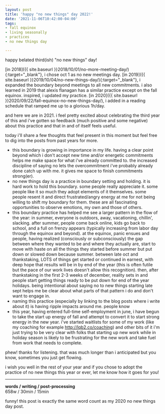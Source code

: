 ```yaml
---
layout: post
title: 'happy "no new things" day 2022!'
date: '2021-11-06T10:42:00-04:00'
tags:
- fall equinox
- living seasonally
- practices
- no new things day

--- 
```





happy belated third(ish) "no new things" day! 

[in 2018]({{ site.baseurl }}2018/10/01/no-more-meeting-day/){:target="_blank"}, i chose oct 1 as no new meetings day. [in 2019]({{ site.baseurl }}2019/10/04/no-new-things-day/){:target="_blank"}, i expanded the boundary beyond meetings to all new commitments. i also learned in 2019 that alexis flanagan has a similar practice except on the fall equinox. inspired, i updated my practice. [in 2020]({{ site.baseurl }}2020/09/22/fall-equinox-no-new-things-day/), i added in a reading schedule that ramped me up to a glorious 1h/day. 

and here we are in 2021. i feel pretty excited about celebrating the third year of this and i've gotten so feedback (much positive and some negative) about this practice and that in and of itself feels useful. 

today i'll share a few thoughts that feel present in this moment but feel free to dig into the posts from past years for more. 

* this boundary is growing in importance in my life. having a clear point beyond which i don't accept new time and/or energetic commitments helps me make space for what i've already committed to. the increased discipline of saying no lets the overcommitment i've probably already done catch up with me. it gives me space to finish commitments strong(er). 
* no new things day is a practice in boundary setting and holding. it is hard work to hold this boundary. some people really appreciate it. some people like it so much they adopt elements of it themselves. some people resent it and direct frustrated/angry energy at me for not being willing to shift my boundary for them. these are all fascinating opportunities to observe emotions, my own and those of others.
* this boundary practice has helped me see a larger pattern in the flow of the year: in summer, everyone is outdoors, away, vacationing, chillin', slacking. after summer, people come back online, kids go back to school, and a full on frenzy appears (typically increasing from labor day through the equinox and beyond). at the equinox, panic ensues and people, having realized (consciously or subconsciously) the gap between where they wanted to be and where they actually are, start to move with haste on all the things they started before summer but put down or slowed down because summer. between late oct and thankstaking, LOTS of things get started or continued in earnest, with deep hope that results will be in by end of the year (this is often futile but the pace of our work lives doesn't allow this recognition). then, after thankstaking in the first 2-3 weeks of december, reality sets in and people start getting things ready to be put down for end of the year holidays. being intentional about saying no to new things starting late sept helps me be clear about what parts of that pattern i do and don't want to engage in. 
* naming this practice (especially by linking to the blog posts where i write about it) is having ripple impacts around me. people know 
* this year, having entered full-time self-employment in june, i have begun to take the start up energy of fall and attempt to convert it to start strong energy in the new year. i've started waitlists for some of my work (like my coaching for example http://lqb2.co/coaching) and other bits of it i'm just trying to be very clear with folks that starting up new work while in holiday season is likely to be frustrating for the new work and take fuel from work that needs to complete. 

phew! thanks for listening. that was much longer than i anticipated but you know, sometimes you just get flowing. 

i wish you well in the rest of your year and if you chose to adopt the practice of no new things this year or ever, let me know how it goes for you! 

---



<!-- {:target="_blank"} -->

<!-- hyperlink bank -->


<!-- &#042; = asterisk -->
<!-- &#039; = single quote '-->

**words / writing / post-processing**  
658w / 30min / 15min

funny! this post is exactly the same word count as my 2020 no new things day post.